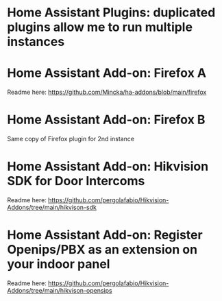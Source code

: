 # Home Assistant Plugins: duplicated plugins allow me to run multiple instances

# Home Assistant Add-on: Firefox A

Readme here: https://github.com/Mincka/ha-addons/blob/main/firefox

# Home Assistant Add-on: Firefox B

Same copy of Firefox plugin for 2nd instance

# Home Assistant Add-on: Hikvision SDK for Door Intercoms

Readme here: https://github.com/pergolafabio/Hikvision-Addons/tree/main/hikvison-sdk

# Home Assistant Add-on: Register Openips/PBX as an extension on your indoor panel

Readme here: https://github.com/pergolafabio/Hikvision-Addons/tree/main/hikvison-opensips
